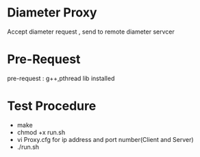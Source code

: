 
Diameter Proxy
========================
Accept diameter request  , send to remote diameter servcer


Pre-Request
========================
pre-request : g++,pthread lib installed 

Test Procedure 
=================

   * make
   * chmod +x run.sh
   * vi Proxy.cfg for ip address and port number(Client and Server)
   * ./run.sh
 


